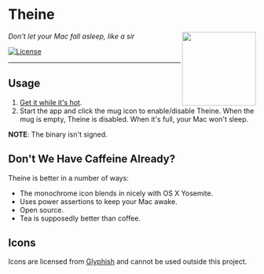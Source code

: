 # Theine

<img src="https://rawgit.com/lvillani/theine/master/logo.svg" align="right" width="150" height="150"/>

_Don't let your Mac fall asleep, like a sir_

[![License](http://img.shields.io/badge/license-MIT-blue.svg?style=flat)](http://choosealicense.com/licenses/mit/)

--------------------------------------------------------------------------------

## Usage

1. [Get it while it's hot](https://github.com/lvillani/theine/releases).
2. Start the app and click the mug icon to enable/disable Theine. When the mug is empty, Theine is
   disabled. When it's full, your Mac won't sleep.

__NOTE__: The binary isn't signed.


## Don't We Have Caffeine Already?

Theine is better in a number of ways:

* The monochrome icon blends in nicely with OS X Yosemite.
* Uses power assertions to keep your Mac awake.
* Open source.
* Tea is supposedly better than coffee.


## Icons

Icons are licensed from [Glyphish](http://glyphish.com) and cannot be used outside this project.
